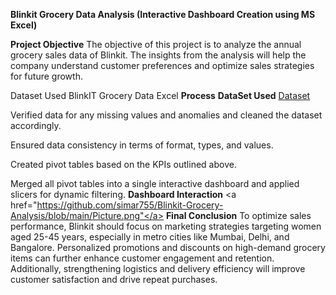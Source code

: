 **Blinkit Grocery Data Analysis (Interactive Dashboard Creation using MS Excel)**

**Project Objective**
The objective of this project is to analyze the annual grocery sales data of Blinkit. The insights from the analysis will help the company understand customer preferences and optimize sales strategies for future growth.

Dataset Used
BlinkIT Grocery Data Excel
**Process**
**DataSet Used** <a href="https://github.com/simar755/Blinkit-Grocery-Analysis/blob/main/BlinkIT%20Grocery%20Raw%20Data.xlsx">Dataset</a>

Verified data for any missing values and anomalies and cleaned the dataset accordingly.

Ensured data consistency in terms of format, types, and values.

Created pivot tables based on the KPIs outlined above.

Merged all pivot tables into a single interactive dashboard and applied slicers for dynamic filtering.
**Dashboard Interaction** <a href="https://github.com/simar755/Blinkit-Grocery-Analysis/blob/main/Picture.png"</a>
**Final Conclusion**
To optimize sales performance, Blinkit should focus on marketing strategies targeting women aged 25-45 years, especially in metro cities like Mumbai, Delhi, and Bangalore. Personalized promotions and discounts on high-demand grocery items can further enhance customer engagement and retention. Additionally, strengthening logistics and delivery efficiency will improve customer satisfaction and drive repeat purchases.
